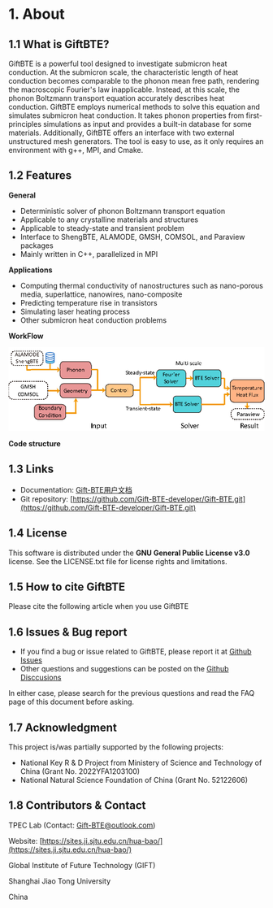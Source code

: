 # 1. About


## 1.1 What is GiftBTE?
GiftBTE is a powerful tool designed to investigate submicron heat conduction. At the submicron scale, the characteristic length of heat conduction becomes comparable to the phonon mean free path, rendering the macroscopic Fourier's law inapplicable. Instead, at this scale, the phonon Boltzmann transport equation accurately describes heat conduction. GiftBTE employs numerical methods to solve this equation and simulates submicron heat conduction. It takes phonon properties from first-principles simulations as input and provides a built-in database for some materials. Additionally, GiftBTE offers an interface with two external unstructured mesh generators. The tool is easy to use, as it only requires an environment with g++, MPI, and Cmake.


## 1.2 Features

**General**
- Deterministic solver of phonon Boltzmann transport equation
- Applicable to any crystalline materials and structures
- Applicable to steady-state and transient problem
- Interface to ShengBTE, ALAMODE, GMSH, COMSOL, and Paraview packages
- Mainly written in C++, parallelized in MPI
 
**Applications**
- Computing thermal conductivity of nanostructures such as nano-porous media, superlattice, nanowires, nano-composite
- Predicting temperature rise in transistors
- Simulating laser heating process
- Other submicron heat conduction problems
 
 
**WorkFlow**

![image0](../build/media/image0.png)

**Code structure**   


## 1.3 Links

- Documentation: [Gift-BTE用户文档](https://sjtu.feishu.cn/docx/GzB2dXQfaozenFxEtP4cQEJOnKb)
- Git repository: [https://github.com/Gift-BTE-developer/Gift-BTE.git](https://github.com/Gift-BTE-developer/Gift-BTE.git)
 

## 1.4 License

This software is distributed under the **GNU General Public License v3.0** license. See the LICENSE.txt file for license rights and limitations.


## 1.5 How to cite GiftBTE

Please cite the following article when you use GiftBTE
 
## 1.6 Issues & Bug report
- If you find a bug or issue related to GiftBTE, please report it at [Github Issues](https://github.com/Gift-BTE-developer/Gift-BTE/issues)
- Other questions and suggestions can be posted on the [Github Disccusions](https://github.com/Gift-BTE-developer/Gift-BTE/discussions)
 
In either case, please search for the previous questions and read the FAQ page of this document before asking.

## 1.7 Acknowledgment

This project is/was partially supported by the following projects:

- National Key R \& D Project from Ministery of Science and Technology of China (Grant No. 2022YFA1203100)
- National Natural Science Foundation of China (Grant No. 52122606)
 
## 1.8 Contributors & Contact
 
TPEC Lab (Contact: Gift-BTE@outlook.com)

Website: [https://sites.ji.sjtu.edu.cn/hua-bao/](https://sites.ji.sjtu.edu.cn/hua-bao/)

Global Institute of Future Technology (GIFT)

Shanghai Jiao Tong University

China
